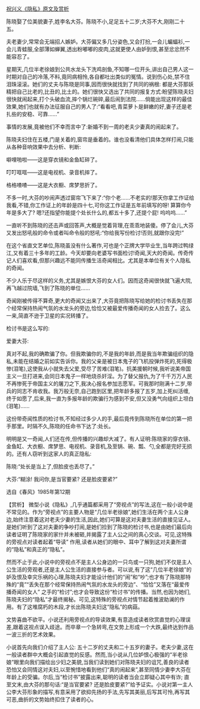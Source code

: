 [祝兴义《隐私》原文及赏析](https://www.vrrw.net/wx/15226.html)

陈晓娶了位美貌妻子,姓李名大芬。陈晓不小,足足五十二岁;大芬不大,刚刚二十五。

夫老妻少,常常会无端招人嫉妒。大芬偏又多几分姿色,又会打扮,一会儿蝙蝠衫,一会儿青蛙服,全部薄如蝉翼,透出粉嘟嘟的皮肉,这就更使人由妒到恨,甚至忿忿然不能容忍了。

星期天,几位半老徐娘到公共水龙头下洗鸡剖鱼,不知哪一位开头,讲出自己男人这一时期对自己的冷落,不料,竟同病相怜,各自都吐出类似的冤情。说到伤心处,禁不住泪珠滚滚。她们的丈夫与陈晓是同事,因而很快就找到了共同的祸根: 都是大芬那妖精把自己比老的,比丑的,比土的。她们很快又选出了共同的报复方式:盼望陈晓夫妇很快就闹起来,打个头破血流,摔个锅烂碗碎,最后闹到法院……倘能出现这样的最佳效果,她们也就有办法征服自己的男人了:“看看吧,青菜萝卜是鲜嫩的好,妻子还是老扎些的安稳、可靠……”

事情的发展,竟被他们不幸而言中了:新婚不到一周的老夫少妻真的闹起来了。

陈晓夫妇住在五楼,门是关着的,窗帘是垂着的。谁也没看清他们具体怎样打闹,只能从各种音响效果中去分析、判断:

噼哩啪啦——这是穿衣镜和金鱼缸碎了。

叮叮哐哐——这是电视机、录音机摔了。

格格喳喳——这是大衣橱、席梦思折了。

不多一时,大芬的吵闹声透过窗帘飞下来了:“你个老……不老实的!那天你拿工作证给我看,不错,你工作证上的年龄是四十七,可你这工作证是五年前填写的呀! 算算你今年是多大了? 嗯?还指望你能提个处长什么的,都五十多了,还提个屁! 呜呜呜……”

一直听不到陈晓的还击声或回答声,大概是觉着背理,在乖乖地装傻。停了会儿,大芬又发出怒吼般的命令或者叫命令般的怒吼:“你给我写份检讨!否则,就跟你没完!”

在这个省直文艺单位,陈晓虽没有什么著作,可也是个正牌大学毕业生,当年跨过鸭绿江,又有着三十多年的工龄。今天却要向老婆写书面检讨!奇闻,天大的奇闻。传奇传记人们喜欢看,但那兴趣远不能同传播生活奇闻相比。尤其是本单位有关个人隐私的奇闻。

不少人乐于尽这样的义务,尤其是嫉恨大芬的女人们。因而这奇闻很快就飞遍大院,再飞越过院墙,飞到了陈晓的单位……

奇闻刚被传得不算奇,更大的奇闻又出来了,大芬竟把陈晓写给她的检讨书丢失在那个经常保持热闹气氛的水龙头的旁边,恰恰又被最爱传播奇闻的女人捡去了。这么一来,简直不逊于卫星的实况转播了。

检讨书是这么写的:

爱妻大芬:

真对不起,我的确欺骗了你。但我欺骗你的,不是我的年龄,而是我当年欺骗组织的隐私,未能在结婚之前如实告诉你。我的父亲是被日本鬼子的飞机投弹炸死的,死得极惨(泪笔),这使我从小就失去父爱,受尽了苦难(泪笔)。抗美援朝时候,我听说美帝国主义一旦打进来,会同日本鬼子一样地烧杀奸淫。为了替父报仇,为了千千万万人民不再惨死于帝国主义的屠刀之下,我决心报名参加志愿军。可我那时刚满十二岁,带兵的同志不肯收我。我万般无奈,自己跑到区里,把年龄多报了五岁,加上死纠活缠,终于如愿了,后来,我一直为多报年龄的欺骗行为感到不安,但又没勇气向组织上坦白(泪笔)……

这份带奇闻性质的检讨书,不知经过多少人的手,最后竟传到陈晓所在单位的第一把手那里。时隔不久,陈晓的任命书下达了:处长。

明明是又一奇闻,人们还在传,但传播的兴趣却大减了。有人证明:陈晓家的穿衣镜、金鱼缸、大衣橱、席梦思、电视机、录音机,及至锅、碗、瓢、勺,全都是完好无损的。还有人窃听到这家人的真正隐私:

陈晓:“处长是当上了,但脸皮也丢尽了。”

大芬:“糊涂! 我问你,是当官要紧? 还是脸皮要紧?”

选自《春风》1985年第12期



【赏析】 微型小说《隐私》,几乎通篇都采用了“旁视点”的写法,这在一般小说中是不常见的。作为“旁视点”的主要人物是“几位半老徐娘”,她们生活在两个主人公身边,始终注意着这对老夫少妻的生活,因此,她们可算是这对夫妻生活的直接见证人。是她们听到了这对夫妻的争吵打闹,是她们捡到了陈晓的检讨书,也是由她们最后向读者证明了陈晓家的家什并未被砸,并揭露了主人公之间的真心交谈。可见,这特殊的旁视点对读者起着“导读” 作用,读者从她们的眼中、耳中了解到这对夫妻所谓的“隐私”和真正的“隐私”。

然而不止于此,小说中的旁视点不是主人公身边的一只鸟或一只狗,她们不仅是主人公生活的旁观者,还是主人公生活的直接参与者。可以说,有了这“几位半老徐娘”的妒及恨及幸灾乐祸的心理,陈晓夫妇才能设计他们的“闹”和“吵”;也才有了陈晓那特殊的“竟”“丢失在那个经常保持热闹气氛的水龙头的旁边”、“恰恰”又落在“最爱传播奇闻的女人” 之手的“检讨”;也才会导致这份“检讨书”的传播。当然,也因为她们,陈晓夫妇的“隐私”才最终揭秘。可见,这特殊的旁视点对情节起着推波助澜的作用。有了这堆腐朽的木段,才长出陈晓夫妇这“隐私”的病菇。

文势喜曲不欲平。小说还利用旁视点的导读效果,有意造成读者欣赏直觉的心理误差,跟着这视点误入歧途。而卒章一个急转弯,在文势上形成一个大跌,最终达到作品一波三折的艺术效果。

小说首先向我们介绍了主人公: 五十二岁的丈夫和二十五岁的妻子。老夫少妻,这在一般读者群中大概会引起直觉的反感。然而,当小说从几位妒恨心极强的“半老徐娘”眼里向我们描绘出少妇之美貌,当我们读到她们对陈晓夫妇的诅咒,善良的读者恐怕又会同情这对夫妇,以至惋惜地看到他们“真的闹起来”,甚至同情少妻李大芬在年龄上的受骗。尔后,当“检讨书”披露出来,聪明的读者当会立即疑心其中有诈; 直至文末,由大芬的那句话:“是当官要紧? 还是脸皮要紧?”给予证实。小说对第一主人公李大芬形象的描写,有意采用了欲抑先扬的手法,先写其美丽,后写其可怜,再写其可恶,曲折的文势始终扣住了读者的心。


